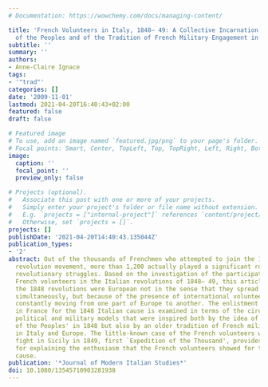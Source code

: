 ```yaml
---
# Documentation: https://wowchemy.com/docs/managing-content/

title: 'French Volunteers in Italy, 1848– 49: A Collective Incarnation of the Fraternity
  of the Peoples and of the Tradition of French Military Engagement in Italy and Europe'
subtitle: ''
summary: ''
authors:
- Anne-Claire Ignace
tags:
- '"trad"'
categories: []
date: '2009-11-01'
lastmod: 2021-04-20T16:40:43+02:00
featured: false
draft: false

# Featured image
# To use, add an image named `featured.jpg/png` to your page's folder.
# Focal points: Smart, Center, TopLeft, Top, TopRight, Left, Right, BottomLeft, Bottom, BottomRight.
image:
  caption: ''
  focal_point: ''
  preview_only: false

# Projects (optional).
#   Associate this post with one or more of your projects.
#   Simply enter your project's folder or file name without extension.
#   E.g. `projects = ["internal-project"]` references `content/project/deep-learning/index.md`.
#   Otherwise, set `projects = []`.
projects: []
publishDate: '2021-04-20T14:40:43.135044Z'
publication_types:
- '2'
abstract: Out of the thousands of Frenchmen who attempted to join the 1848– 49 Italian
  revolution movement, more than 1,200 actually played a significant role in the various
  revolutionary struggles. Based on the investigation of the participation of the
  French volunteers in the Italian revolutions of 1848– 49, this article shows that
  the 1848 revolutions were European not in the sense that they spread across Europe
  simultaneously, but because of the presence of international volunteers who were
  constantly moving from one part of Europe to another. The enlistment of volunteers
  in France for the 1848 Italian cause is examined in terms of the circulation of
  political and military models that were inspired both by the idea of the `Fraternity
  of the Peoples' in 1848 but also by an older tradition of French military involvement
  in Italy and Europe. The little-known case of the French volunteers who went to
  fight in Sicily in 1849, first `Expedition of the Thousand', provides a case study
  for explaining the enthusiasm that the French volunteers showed for the Italian
  cause.
publication: '*Journal of Modern Italian Studies*'
doi: 10.1080/13545710903281938
---
```


